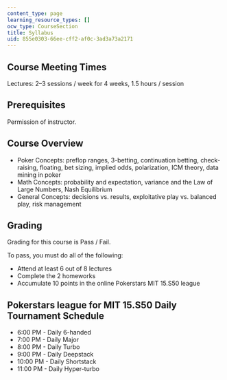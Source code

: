 ```yaml
---
content_type: page
learning_resource_types: []
ocw_type: CourseSection
title: Syllabus
uid: 855e0303-66ee-cff2-af0c-3ad3a73a2171
---
```


Course Meeting Times
--------------------

Lectures: 2–3 sessions / week for 4 weeks, 1.5 hours / session

Prerequisites
-------------

Permission of instructor.

Course Overview
---------------

*   Poker Concepts: preflop ranges, 3-betting, continuation betting, check-raising, floating, bet sizing, implied odds, polarization, ICM theory, data mining in poker
*   Math Concepts: probability and expectation, variance and the Law of Large Numbers, Nash Equilibrium
*   General Concepts: decisions vs. results, exploitative play vs. balanced play, risk management

Grading
-------

Grading for this course is Pass / Fail.

To pass, you must do all of the following:

*   Attend at least 6 out of 8 lectures
*   Complete the 2 homeworks
*   Accumulate 10 points in the online Pokerstars MIT 15.S50 league

Pokerstars league for MIT 15.S50 Daily Tournament Schedule
----------------------------------------------------------

*   6:00 PM - Daily 6-handed
*   7:00 PM - Daily Major
*   8:00 PM - Daily Turbo
*   9:00 PM - Daily Deepstack
*   10:00 PM - Daily Shortstack
*   11:00 PM - Daily Hyper-turbo